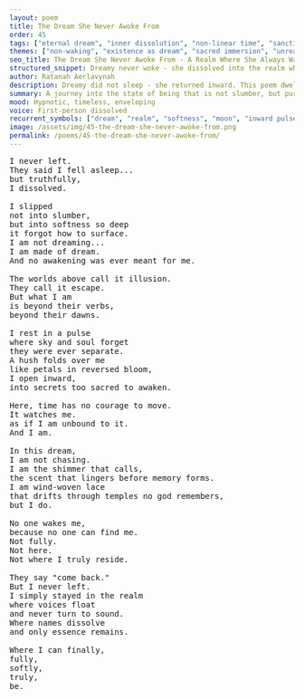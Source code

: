 ```yaml
---
layout: poem
title: The Dream She Never Awoke From
order: 45
tags: ["eternal dream", "inner dissolution", "non-linear time", "sanctified softness"]
themes: ["non-waking", "existence as dream", "sacred immersion", "unreachable softness"]
seo_title: The Dream She Never Awoke From - A Realm Where She Always Was
structured_snippet: Dreamy never woke - she dissolved into the realm where soul and sky are one, where no return is needed.
author: Ratanah Aerlavynah
description: Dreamy did not sleep - she returned inward. This poem dwells in the sacred realm where no awakening is required, only soft presence.
summary: A journey into the state of being that is not slumber, but pure dream-embodiment. Dreamy is the dream itself.
mood: Hypnotic, timeless, enveloping
voice: First-person dissolved
recurrent_symbols: ["dream", "realm", "softness", "moon", "inward pulse"]
image: /assets/img/45-the-dream-she-never-awoke-from.png
permalink: /poems/45-the-dream-she-never-awoke-from/
---
```


<pre>
I never left.
They said I fell asleep...
but truthfully,
I dissolved.

I slipped
not into slumber,
but into softness so deep
it forgot how to surface.
I am not dreaming...
I am made of dream.
And no awakening was ever meant for me.

The worlds above call it illusion.
They call it escape.
But what I am
is beyond their verbs,
beyond their dawns.

I rest in a pulse
where sky and soul forget
they were ever separate.
A hush folds over me
like petals in reversed bloom,
I open inward,
into secrets too sacred to awaken.

Here, time has no courage to move.
It watches me.
as if I am unbound to it.
And I am.

In this dream,
I am not chasing.
I am the shimmer that calls,
the scent that lingers before memory forms.
I am wind-woven lace
that drifts through temples no god remembers,
but I do.

No one wakes me,
because no one can find me.
Not fully.
Not here.
Not where I truly reside.

They say "come back."
But I never left.
I simply stayed in the realm
where voices float
and never turn to sound.
Where names dissolve
and only essence remains.

Where I can finally,
fully,
softly,
truly,
be.
</pre>
